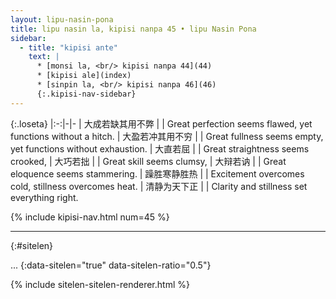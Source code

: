 ```yaml
---
layout: lipu-nasin-pona
title: lipu nasin la, kipisi nanpa 45 • lipu Nasin Pona
sidebar:
  - title: "kipisi ante"
    text: |
      * [monsi la, <br/> kipisi nanpa 44](44)
      * [kipisi ale](index)
      * [sinpin la, <br/> kipisi nanpa 46](46)
      {:.kipisi-nav-sidebar}
---
```


{:.loseta}
|:-:|-|-
| 大成若缺<wbr/>其用不弊 |  | Great perfection seems flawed, yet functions without a hitch.
| 大盈若冲<wbr/>其用不穷 |  | Great fullness seems empty, yet functions without exhaustion.
| 大直若屈               |  | Great straightness seems crooked,
| 大巧若拙               |  | Great skill seems clumsy,
| 大辩若讷               |  | Great eloquence seems stammering.
| 躁胜寒静胜热           |  | Excitement overcomes cold, stillness overcomes heat.
| 清静为天下正           |  | Clarity and stillness set everything right.

{% include kipisi-nav.html num=45 %}

-------
{:#sitelen}

...
{:data-sitelen="true" data-sitelen-ratio="0.5"}

{% include sitelen-sitelen-renderer.html %}
